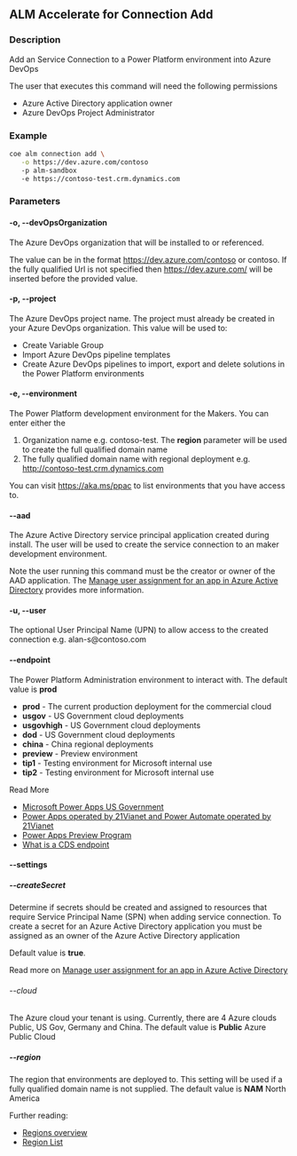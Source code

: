 ## ALM Accelerate for Connection Add

### Description

Add an Service Connection to a Power Platform environment into Azure DevOps

The user that executes this command will need the following permissions
 - Azure Active Directory application owner
 - Azure DevOps Project Administrator

### Example

```bash
coe alm connection add \
   -o https://dev.azure.com/contoso
   -p alm-sandbox
   -e https://contoso-test.crm.dynamics.com
```

### Parameters

#### -o, --devOpsOrganization

The Azure DevOps organization that will be installed to or referenced.

The value can be in the format https://dev.azure.com/contoso or contoso. If the fully qualified Url is not specified then https://dev.azure.com/ will be inserted before the provided value.

#### -p, --project

The Azure DevOps project name. The project must already be created in your Azure DevOps organization. This value will be used to:
 - Create Variable Group
 - Import Azure DevOps pipeline templates
 - Create Azure DevOps pipelines to import, export and delete solutions in the Power Platform environments

#### -e, --environment

The Power Platform development environment for the Makers. You can enter either the

1. Organization name e.g. contoso-test. The **region** parameter will be used to create the full qualified domain name
2. The fully qualified domain name with regional deployment e.g. http://contoso-test.crm.dynamics.com

You can visit https://aka.ms/ppac to list environments that you have access to.

#### --aad <name>

The Azure Active Directory service principal application created during install. The user will be used to create the service connection to an maker development environment.

Note the user running this command must be the creator or owner of the AAD application. The [Manage user assignment for an app in Azure Active Directory](https://docs.microsoft.com/azure/active-directory/manage-apps/assign-user-or-group-access-portal) provides more information.

####  -u, --user

The optional User Principal Name (UPN) to allow access to the created connection e.g. alan-s\@contoso.com

#### --endpoint

The Power Platform Administration environment to interact with. The default value is **prod**

- **prod** - The current production deployment for the commercial cloud
- **usgov** - US Government cloud deployments
- **usgovhigh** - US Government cloud deployments
- **dod** - US Government cloud deployments
- **china** - China regional deployments
- **preview** - Preview environment
- **tip1** - Testing environment for Microsoft internal use
- **tip2** - Testing environment for Microsoft internal use

Read More
- [Microsoft Power Apps US Government](https://docs.microsoft.com/power-platform/admin/powerapps-us-government)
- [Power Apps operated by 21Vianet and Power Automate operated by 21Vianet](https://docs.microsoft.com/power-platform/admin/business-applications-availability-china)
- [Power Apps Preview Program](https://docs.microsoft.com/power-platform/admin/preview-environments)
- [What is a CDS endpoint](https://powerusers.microsoft.com/t5/Building-Power-Apps/What-is-a-CDS-Endpoint/m-p/44969#M18758)

#### --settings

##### --createSecret

Determine if secrets should be created and assigned to resources that require Service Principal Name (SPN) when adding service connection. To create a secret for an Azure Active Directory application you must be assigned as an owner of the Azure Active Directory application

Default value is **true**.

Read more on [Manage user assignment for an app in Azure Active Directory](https://docs.microsoft.com/azure/active-directory/manage-apps/assign-user-or-group-access-portal)

###### --cloud

The Azure cloud your tenant is using. Currently, there are 4 Azure clouds Public, US Gov, Germany and China. The default value is **Public** Azure Public Cloud

##### --region

The region that environments are deployed to. This setting will be used if a fully qualified domain name is not supplied. The default value is **NAM** North America

Further reading:

- [Regions overview](https://docs.microsoft.com/power-platform/admin/regions-overview)
- [Region List](https://docs.microsoft.com/power-platform/admin/new-datacenter-regions)